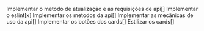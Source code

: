 Implementar o metodo de atualização e as requisições de api[] 
Implementar o eslint[x]
Implementar os metodos da api[]
Implementar as mecânicas de uso da api[]
Implementar os botões dos cards[]
Estilizar os cards[]

